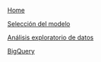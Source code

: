 [Home](https://dysaca22.github.io/dm-datawarehousing/web)

[Selección del modelo](https://dysaca22.github.io/dm-datawarehousing/web/model-selection.html)

[Análisis exploratorio de datos](https://dysaca22.github.io/dm-datawarehousing/web/eda.html)

[BigQuery](https://dysaca22.github.io/dm-datawarehousing/web/bigquery.html)
